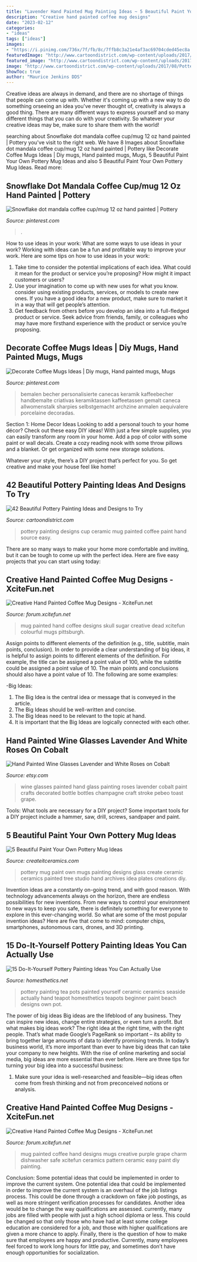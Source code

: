 ```yaml
---
title: "Lavender Hand Painted Mug Painting Ideas ~ 5 Beautiful Paint Your Own Pottery Mug Ideas"
description: "Creative hand painted coffee mug designs"
date: "2023-02-12"
categories:
- "ideas"
tags: ["ideas"]
images:
- "https://i.pinimg.com/736x/7f/fb/8c/7ffb8c3a21e4af3ac69704cded45ec8a.jpg"
featuredImage: "http://www.cartoondistrict.com/wp-content/uploads/2017/08/Pottery-Painting-Ideas-and-Designs53ce2b3a4c2973e6bcc791e00a28f8ee-pottery-painting-designs-painted-pottery-ideas.jpg"
featured_image: "http://www.cartoondistrict.com/wp-content/uploads/2017/08/Pottery-Painting-Ideas-and-Designs53ce2b3a4c2973e6bcc791e00a28f8ee-pottery-painting-designs-painted-pottery-ideas.jpg"
image: "http://www.cartoondistrict.com/wp-content/uploads/2017/08/Pottery-Painting-Ideas-and-Designs53ce2b3a4c2973e6bcc791e00a28f8ee-pottery-painting-designs-painted-pottery-ideas.jpg"
ShowToc: true
author: "Maurice Jenkins DDS"
---
```



Creative ideas are always in demand, and there are no shortage of things that people can come up with. Whether it's coming up with a new way to do something orseeing an idea you've never thought of, creativity is always a good thing. There are many different ways to express yourself and so many different things that you can do with your creativity. So whatever your creative ideas may be, make sure to share them with the world!

	

		
searching about Snowflake dot mandala coffee cup/mug 12 oz hand painted | Pottery you've visit to the right web. We have 8 Images about Snowflake dot mandala coffee cup/mug 12 oz hand painted | Pottery like Decorate Coffee Mugs Ideas | Diy mugs, Hand painted mugs, Mugs, 5 Beautiful Paint Your Own Pottery Mug Ideas and also 5 Beautiful Paint Your Own Pottery Mug Ideas. Read more:
		
    
## Snowflake Dot Mandala Coffee Cup/mug 12 Oz Hand Painted | Pottery

<img loading=lazy src="https://i.pinimg.com/736x/7f/fb/8c/7ffb8c3a21e4af3ac69704cded45ec8a.jpg" onerror="this.onerror=null;this.src='https://tse2.mm.bing.net/th?id=OIP.f9vsHUcsLv8weHSDmbjpyQHaIM&amp;pid=15.1';" alt="Snowflake dot mandala coffee cup/mug 12 oz hand painted | Pottery">

_Source: pinterest.com_

>. 

	

How to use ideas in your work: What are some ways to use ideas in your work?
Working with ideas can be a fun and profitable way to improve your work. Here are some tips on how to use ideas in your work: 
1. Take time to consider the potential implications of each idea. What could it mean for the product or service you’re proposing? How might it impact customers or users? 
2. Use your imagination to come up with new uses for what you know. consider using existing products, services, or models to create new ones. If you have a good idea for a new product, make sure to market it in a way that will get people’s attention. 
3. Get feedback from others before you develop an idea into a full-fledged product or service. Seek advice from friends, family, or colleagues who may have more firsthand experience with the product or service you’re proposing.

    
## Decorate Coffee Mugs Ideas | Diy Mugs, Hand Painted Mugs, Mugs

<img loading=lazy src="https://i.pinimg.com/736x/d0/fb/aa/d0fbaa87ef1c33297111bef9ca194ee0.jpg" onerror="this.onerror=null;this.src='https://tse2.mm.bing.net/th?id=OIP.gwLQoS_KKKMQDd3I127dgQHaJ3&amp;pid=15.1';" alt="Decorate Coffee Mugs Ideas | Diy mugs, Hand painted mugs, Mugs">

_Source: pinterest.com_

>bemalen becher personalisierte canecas keramik kaffeebecher handbemalte criativas keramiktassen kaffeetassen gemalt caneca allwomenstalk sharpies selbstgemacht archzine anmalen aequivalere porcelaine decoradas. 

	

Section 1: Home Decor Ideas
Looking to add a personal touch to your home décor? Check out these easy DIY ideas!
With just a few simple supplies, you can easily transform any room in your home. Add a pop of color with some paint or wall decals. Create a cozy reading nook with some throw pillows and a blanket. Or get organized with some new storage solutions.

Whatever your style, there’s a DIY project that’s perfect for you. So get creative and make your house feel like home!

    
## 42 Beautiful Pottery Painting Ideas And Designs To Try

<img loading=lazy src="http://www.cartoondistrict.com/wp-content/uploads/2017/08/Pottery-Painting-Ideas-and-Designs53ce2b3a4c2973e6bcc791e00a28f8ee-pottery-painting-designs-painted-pottery-ideas.jpg" onerror="this.onerror=null;this.src='https://tse3.mm.bing.net/th?id=OIP.gRo0Aj50ZCpkJnylIsFjGgHaJ4&amp;pid=15.1';" alt="42 Beautiful Pottery Painting Ideas and Designs to Try">

_Source: cartoondistrict.com_

>pottery painting designs cup ceramic mug painted coffee paint hand source easy. 

	

There are so many ways to make your home more comfortable and inviting, but it can be tough to come up with the perfect idea. Here are five easy projects that you can start using today: 

    
## Creative Hand Painted Coffee Mug Designs - XciteFun.net

<img loading=lazy src="http://img.xcitefun.net/users/2014/11/365680,xcitefun-coffee-mug-designs-13.jpg" onerror="this.onerror=null;this.src='https://tse4.mm.bing.net/th?id=OIP.aOMCerZroN6Ev34Ak0kl2gHaJ4&amp;pid=15.1';" alt="Creative Hand Painted Coffee Mug Designs - XciteFun.net">

_Source: forum.xcitefun.net_

>mug painted hand coffee designs skull sugar creative dead xcitefun colourful mugs pittsburgh. 

	

Assign points to different elements of the definition (e.g., title, subtitle, main points, conclusion).
In order to provide a clear understanding of big ideas, it is helpful to assign points to different elements of the definition. For example, the title can be assigned a point value of 100, while the subtitle could be assigned a point value of 10. The main points and conclusions should also have a point value of 10. 
The following are some examples: 

-Big Ideas: 
1) The Big Idea is the central idea or message that is conveyed in the article. 
2) The Big Ideas should be well-written and concise. 
3) The Big Ideas need to be relevant to the topic at hand. 
4) It is important that the Big Ideas are logically connected with each other.

    
## Hand Painted Wine Glasses Lavender And White Roses On Cobalt

<img loading=lazy src="https://img.etsystatic.com/il/d27a96/1480895996/il_570xN.1480895996_9rug.jpg?version=1" onerror="this.onerror=null;this.src='https://tse1.mm.bing.net/th?id=OIP.6oIoBWvugDgmfLvWpPDCagHaLH&amp;pid=15.1';" alt="Hand Painted Wine Glasses Lavender and White Roses on Cobalt">

_Source: etsy.com_

>wine glasses painted hand glass painting roses lavender cobalt paint crafts decorated bottle bottles champagne craft stroke pebeo toast grape. 

	

Tools: What tools are necessary for a DIY project?
Some important tools for a DIY project include a hammer, saw, drill, screws, sandpaper and paint.

    
## 5 Beautiful Paint Your Own Pottery Mug Ideas

<img loading=lazy src="http://createitceramics.com/wp-content/uploads/2015/05/pyop-mug-ideas-tree.jpg" onerror="this.onerror=null;this.src='https://tse3.mm.bing.net/th?id=OIP.huNNsLzaFk1VQJgJqp9oGgHaHY&amp;pid=15.1';" alt="5 Beautiful Paint Your Own Pottery Mug Ideas">

_Source: createitceramics.com_

>pottery mug paint own mugs painting designs glass create ceramic ceramics painted tree studio hand archives idea plates creations diy. 

	

Invention ideas are a constantly on-going trend, and with good reason. With technology advancements always on the horizon, there are endless possibilities for new inventions. From new ways to control your environment to new ways to keep you safe, there is definitely something for everyone to explore in this ever-changing world. So what are some of the most popular invention ideas? Here are five that come to mind: computer chips, smartphones, autonomous cars, drones, and 3D printing.

    
## 15 Do-It-Yourself Pottery Painting Ideas You Can Actually Use

<img loading=lazy src="http://cdn.homesthetics.net/wp-content/uploads/2015/09/16-Do-It-Yourself-Pottery-Painting-Ideas-You-can-Actually-Use-10.jpg" onerror="this.onerror=null;this.src='https://tse3.mm.bing.net/th?id=OIP.VtBGszxz_OCQ14rnGNfdKAHaHa&amp;pid=15.1';" alt="15 Do-It-Yourself Pottery Painting Ideas You Can Actually Use">

_Source: homesthetics.net_

>pottery painting tea pots painted yourself ceramic ceramics seaside actually hand teapot homesthetics teapots beginner paint beach designs own pot. 

	

The power of big ideas
Big ideas are the lifeblood of any business. They can inspire new ideas, change entire strategies, or even turn a profit. But what makes big ideas work? The right idea at the right time, with the right people. That’s what made Google’s PageRank so important – its ability to bring together large amounts of data to identify promising trends.
In today’s business world, it’s more important than ever to have big ideas that can take your company to new heights. With the rise of online marketing and social media, big ideas are more essential than ever before. Here are three tips for turning your big idea into a successful business:

1) Make sure your idea is well-researched and feasible—big ideas often come from fresh thinking and not from preconceived notions or analysis.

    
## Creative Hand Painted Coffee Mug Designs - XciteFun.net

<img loading=lazy src="https://img.xcitefun.net/users/2014/11/365670,xcitefun-coffee-mug-designs-7.jpg" onerror="this.onerror=null;this.src='https://tse3.mm.bing.net/th?id=OIP.ygNv2WWGWR_XIOHGPatl5AHaJ4&amp;pid=15.1';" alt="Creative Hand Painted Coffee Mug Designs - XciteFun.net">

_Source: forum.xcitefun.net_

>mug painted coffee hand designs mugs creative purple grape charm dishwasher safe xcitefun ceramics pattern ceramic easy paint diy painting. 

	

Conclusion: Some potential ideas that could be implemented in order to improve the current system.
One potential idea that could be implemented in order to improve the current system is an overhaul of the job listings process. This could be done through a crackdown on fake job postings, as well as more stringent verification processes for candidates. Another idea would be to change the way qualifications are assessed. currently, many jobs are filled with people with just a high school diploma or less. This could be changed so that only those who have had at least some college education are considered for a job, and those with higher qualifications are given a more chance to apply. Finally, there is the question of how to make sure that employees are happy and productive. Currently, many employees feel forced to work long hours for little pay, and sometimes don’t have enough opportunities for socialization.

